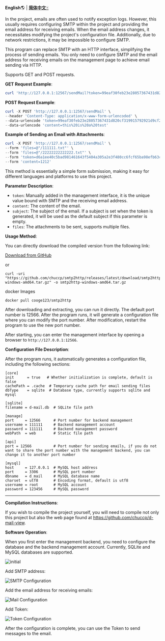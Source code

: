 **English**🌎 | [**简体中文**🀄](./README_zh.md)

In the project, emails are often used to notify exception logs. However, this usually requires configuring SMTP within the project and providing the email address for receiving emails. When the email address changes, it necessitates modifying the project's configuration file. Additionally, due to network restrictions, it may be impossible to configure SMTP.

This program can replace SMTP with an HTTP interface, simplifying the process of sending emails. You only need to configure SMTP and the email address for receiving emails on the management page to achieve email sending via HTTP.

Supports GET and POST requests.

**GET Request Example**:

```powershell
curl 'http://127.0.0.1:12567/sendMail?token=99eaf30feb23e28057367431d820cf319915792921d9cf21b5f761fb75433225&content=this%20is%20a%20test'
```

**POST Request Example**:

```powershell
curl -X POST 'http://127.0.0.1:12567/sendMail' \
--header 'Content-Type: application/x-www-form-urlencoded' \
--data-urlencode 'token=99eaf30feb23e28057367431d820cf319915792921d9cf21b5f761fb75433225' \
--data-urlencode 'content=this%20is%20a%20test'
```

**Example of Sending an Email with Attachments**:

```powershell
curl -X POST 'http://127.0.0.1:12567/sendMail' \
--form 'files=@"/111111.txt"' \
--form 'files=@"/22222222222222.txt"' \
--form 'token=d6a1ee40c5bad981461643f5404a305a2e3f480cc6fcf65ba98efb63ce32d471"' \
--form 'content=1212'
```

This method is essentially a simple form submission, making it easy for different languages and platforms to use this project.

**Parameter Description**:

- `token`: Manually added in the management interface, it is the unique value bound with SMTP and the receiving email address.
- `content`: The content of the email.
- `subject`: The subject of the email. If a subject is set when the token is generated, it will be used as the default subject if this parameter is empty.
- `files`: The attachments to be sent, supports multiple files.

**Usage Method**:

You can directly download the compiled version from the following link:

[Download from GitHub](https://github.com/chuccp/smtp2http/releases)

or

```
curl -uri "https://github.com/chuccp/smtp2http/releases/latest/download/smtp2http-windows-amd64.tar.gz" -o smtp2http-windows-amd64.tar.gz
```

docker Images
```
docker pull cooge123/smtp2http
```


After downloading and extracting, you can run it directly. The default port number is 12566. After the program runs, it will generate a configuration file where you can modify the port number. After modification, restart the program to use the new port number.

After starting, you can enter the management interface by opening a browser to `http://127.0.0.1:12566`.

**Configuration File Description**:

After the program runs, it automatically generates a configuration file, including the following sections:

```
[core]
init      = true   # Whether initialization is complete, default is false
cachePath = .cache  # Temporary cache path for email sending files
dbType    = sqlite  # Database type, currently supports sqlite and mysql

[sqlite]
filename = d-mail.db  # SQLite file path

[manage]
port     = 12566      # Port number for backend management
username = 111111     # Backend management account
password = 111111     # Backend management password
webPath  = web        # Static file path

[api]
port = 12566          # Port number for sending emails, if you do not want to share the port number with the management backend, you can change it to another port number

[mysql]
host     = 127.0.0.1  # MySQL host address
port     = 3306       # MySQL port number
dbname   = d_mail     # MySQL database name
charset  = utf8       # Encoding format, default is utf8
username = root       # MySQL account
password = 123456     # MySQL password
```

---

**Compilation Instructions**:

If you wish to compile the project yourself, you will need to compile not only this project but also the web page found at https://github.com/chuccp/d-mail-view.


**Software Operation**:

When you first enter the management backend, you need to configure the database and the backend management account. Currently, SQLite and MySQL databases are supported.

![initial](initial.png "Initial Configuration")

Add SMTP address:

![SMTP Configuration](STMP.png "SMTP Configuration")

Add the email address for receiving emails:

![Mail Configuration](mail.png "Mail Configuration")

Add Token:

![Token Configuration](token.png "Token Configuration")

After the configuration is complete, you can use the Token to send messages to the email.

